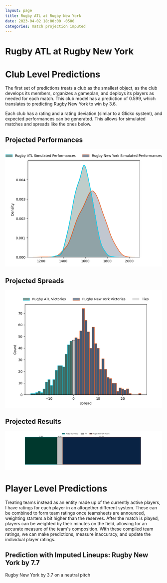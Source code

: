 ```yaml
---  
layout: page  
title: Rugby ATL at Rugby New York  
date: 2023-04-02 18:00:00 -0500  
categories: match projection imputed  
---
```

# Rugby ATL at Rugby New York

# Club Level Predictions


The first set of predictions treats a club as the smallest object, as the club develops its members, organizes a gameplan, and deploys its players as needed for each match. This club model has a prediction of 0.599, which translates to predicting Rugby New York to win by 3.6.

Each club has a rating and a rating deviation (simiar to a Glicko system), and expected performances can be generated. This allows for simulated matches and spreads like the ones below.
## Projected Performances


![Projected Performances](plots/performances_2023-04-02-RugbyNewYork-RugbyATL.png)
## Projected Spreads


![Projected Spreads](plots/spreads_2023-04-02-RugbyNewYork-RugbyATL.png)
## Projected Results


![Projected Results](plots/resultbar_2023-04-02-RugbyNewYork-RugbyATL.png)
# Player Level Predictions


Treating teams instead as an entity made up of the currently active players, I have ratings for each player in an altogether different system. These can be combined to form team ratings once teamsheets are announced, weighting starters a bit higher than the reserves. After the match is played, players can be weighted by their minutes on the field, allowing for an accurate measure of the team's composition. With these compiled team ratings, we can make predictions, measure inaccuracy, and update the individual player ratings.
## Prediction with Imputed Lineups: Rugby New York by 7.7


Rugby New York by 3.7 on a neutral pitch

